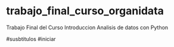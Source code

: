 # trabajo_final_curso_organidata
Trabajo Final del Curso Introduccion Analisis de datos con Python

#susbtitulos
#iniciar
